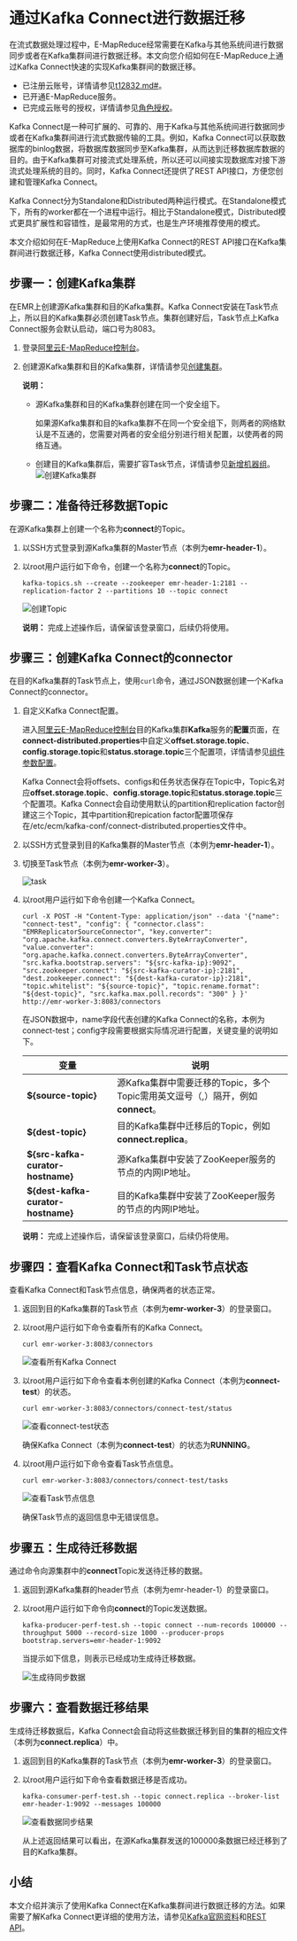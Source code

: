 # 通过Kafka Connect进行数据迁移

在流式数据处理过程中，E-MapReduce经常需要在Kafka与其他系统间进行数据同步或者在Kafka集群间进行数据迁移。本文向您介绍如何在E-MapReduce上通过Kafka Connect快速的实现Kafka集群间的数据迁移。

-   已注册云账号，详情请参见[t12832.md\#]()。
-   已开通E-MapReduce服务。
-   已完成云账号的授权，详情请参见[角色授权](/intl.zh-CN/集群管理/集群规划/角色授权.md)。

Kafka Connect是一种可扩展的、可靠的、用于Kafka与其他系统间进行数据同步或者在Kafka集群间进行流式数据传输的工具。例如，Kafka Connect可以获取数据库的binlog数据，将数据库数据同步至Kafka集群，从而达到迁移数据库数据的目的。由于Kafka集群可对接流式处理系统，所以还可以间接实现数据库对接下游流式处理系统的目的。同时，Kafka Connect还提供了REST API接口，方便您创建和管理Kafka Connect。

Kafka Connect分为Standalone和Distributed两种运行模式。在Standalone模式下，所有的worker都在一个进程中运行。相比于Standalone模式，Distributed模式更具扩展性和容错性，是最常用的方式，也是生产环境推荐使用的模式。

本文介绍如何在E-MapReduce上使用Kafka Connect的REST API接口在Kafka集群间进行数据迁移，Kafka Connect使用distributed模式。

## 步骤一：创建Kafka集群

在EMR上创建源Kafka集群和目的Kafka集群。Kafka Connect安装在Task节点上，所以目的Kafka集群必须创建Task节点。集群创建好后，Task节点上Kafka Connect服务会默认启动，端口号为8083。

1.  登录[阿里云E-MapReduce控制台](https://emr.console.aliyun.com/)。

2.  创建源Kafka集群和目的Kafka集群，详情请参见[创建集群](/intl.zh-CN/集群管理/集群配置/创建集群.md)。

    **说明：**

    -   源Kafka集群和目的Kafka集群创建在同一个安全组下。

        如果源Kafka集群和目的kafka集群不在同一个安全组下，则两者的网络默认是不互通的，您需要对两者的安全组分别进行相关配置，以使两者的网络互通。

    -   创建目的Kafka集群后，需要扩容Task节点，详情请参见[新增机器组](/intl.zh-CN/集群管理/变更配置/多机器组.md)。
    ![创建Kafka集群](https://static-aliyun-doc.oss-accelerate.aliyuncs.com/assets/img/zh-CN/1042598951/p52756.png)


## 步骤二：准备待迁移数据Topic

在源Kafka集群上创建一个名称为**connect**的Topic。

1.  以SSH方式登录到源Kafka集群的Master节点（本例为**emr-header-1**）。

2.  以root用户运行如下命令，创建一个名称为**connect**的Topic。

    ```
    kafka-topics.sh --create --zookeeper emr-header-1:2181 --replication-factor 2 --partitions 10 --topic connect
    ```

    ![创建Topic](https://static-aliyun-doc.oss-accelerate.aliyuncs.com/assets/img/zh-CN/1042598951/p53860.png)

    **说明：** 完成上述操作后，请保留该登录窗口，后续仍将使用。


## 步骤三：创建Kafka Connect的connector

在目的Kafka集群的Task节点上，使用`curl`命令，通过JSON数据创建一个Kafka Connect的connector。

1.  自定义Kafka Connect配置。

    进入[阿里云E-MapReduce控制台](https://emr.console.aliyun.com/)目的Kafka集群**Kafka**服务的**配置**页面，在**connect-distributed.properties**中自定义**offset.storage.topic**、**config.storage.topic**和**status.storage.topic**三个配置项，详情请参见[组件参数配置](/intl.zh-CN/集群管理/集群配置/组件参数配置.md)。

    Kafka Connect会将offsets、configs和任务状态保存在Topic中，Topic名对应**offset.storage.topic**、**config.storage.topic**和**status.storage.topic**三个配置项。Kafka Connect会自动使用默认的partition和replication factor创建这三个Topic，其中partition和repication factor配置项保存在/etc/ecm/kafka-conf/connect-distributed.properties文件中。

2.  以SSH方式登录到目的Kafka集群的Master节点（本例为**emr-header-1**）。

3.  切换至Task节点（本例为**emr-worker-3**）。

    ![task](https://static-aliyun-doc.oss-accelerate.aliyuncs.com/assets/img/zh-CN/9289930061/p167634.png)

4.  以root用户运行如下命令创建一个Kafka Connect。

    ```
    curl -X POST -H "Content-Type: application/json" --data '{"name": "connect-test", "config": { "connector.class": "EMRReplicatorSourceConnector", "key.converter": "org.apache.kafka.connect.converters.ByteArrayConverter", "value.converter": "org.apache.kafka.connect.converters.ByteArrayConverter", "src.kafka.bootstrap.servers": "${src-kafka-ip}:9092", "src.zookeeper.connect": "${src-kafka-curator-ip}:2181", "dest.zookeeper.connect": "${dest-kafka-curator-ip}:2181", "topic.whitelist": "${source-topic}", "topic.rename.format": "${dest-topic}", "src.kafka.max.poll.records": "300" } }' http://emr-worker-3:8083/connectors
    ```

    在JSON数据中，name字段代表创建的Kafka Connect的名称，本例为connect-test；config字段需要根据实际情况进行配置，关键变量的说明如下。

    |变量|说明|
    |--|--|
    |**$\{source-topic\}**|源Kafka集群中需要迁移的Topic，多个Topic需用英文逗号（,）隔开，例如**connect**。|
    |**$\{dest-topic\}**|目的Kafka集群中迁移后的Topic，例如**connect.replica**。|
    |**$\{src-kafka-curator-hostname\}**|源Kafka集群中安装了ZooKeeper服务的节点的内网IP地址。|
    |**$\{dest-kafka-curator-hostname\}**|目的Kafka集群中安装了ZooKeeper服务的节点的内网IP地址。|

    **说明：** 完成上述操作后，请保留该登录窗口，后续仍将使用。


## 步骤四：查看Kafka Connect和Task节点状态

查看Kafka Connect和Task节点信息，确保两者的状态正常。

1.  返回到目的Kafka集群的Task节点（本例为**emr-worker-3**）的登录窗口。

2.  以root用户运行如下命令查看所有的Kafka Connect。

    ```
    curl emr-worker-3:8083/connectors
    ```

    ![查看所有Kafka Connect](https://static-aliyun-doc.oss-accelerate.aliyuncs.com/assets/img/zh-CN/1042598951/p53871.png)

3.  以root用户运行如下命令查看本例创建的Kafka Connect（本例为**connect-test**）的状态。

    ```
    curl emr-worker-3:8083/connectors/connect-test/status
    ```

    ![查看connect-test状态](https://static-aliyun-doc.oss-accelerate.aliyuncs.com/assets/img/zh-CN/1042598951/p53874.png)

    确保Kafka Connect（本例为**connect-test**）的状态为**RUNNING**。

4.  以root用户运行如下命令查看Task节点信息。

    ```
    curl emr-worker-3:8083/connectors/connect-test/tasks
    ```

    ![查看Task节点信息](https://static-aliyun-doc.oss-accelerate.aliyuncs.com/assets/img/zh-CN/2042598951/p53876.png)

    确保Task节点的返回信息中无错误信息。


## 步骤五：生成待迁移数据

通过命令向源集群中的**connect**Topic发送待迁移的数据。

1.  返回到源Kafka集群的header节点（本例为emr-header-1）的登录窗口。

2.  以root用户运行如下命令向**connect**的Topic发送数据。

    ```
    kafka-producer-perf-test.sh --topic connect --num-records 100000 --throughput 5000 --record-size 1000 --producer-props bootstrap.servers=emr-header-1:9092
    ```

    当提示如下信息，则表示已经成功生成待迁移数据。

    ![生成待同步数据](https://static-aliyun-doc.oss-accelerate.aliyuncs.com/assets/img/zh-CN/9737280061/p53877.png)


## 步骤六：查看数据迁移结果

生成待迁移数据后，Kafka Connect会自动将这些数据迁移到目的集群的相应文件（本例为**connect.replica**）中。

1.  返回到目的Kafka集群的Task节点（本例为**emr-worker-3**）的登录窗口。

2.  以root用户运行如下命令查看数据迁移是否成功。

    ```
    kafka-consumer-perf-test.sh --topic connect.replica --broker-list emr-header-1:9092 --messages 100000
    ```

    ![查看数据同步结果](https://static-aliyun-doc.oss-accelerate.aliyuncs.com/assets/img/zh-CN/2042598951/p53881.png)

    从上述返回结果可以看出，在源Kafka集群发送的100000条数据已经迁移到了目的Kafka集群。


## 小结

本文介绍并演示了使用Kafka Connect在Kafka集群间进行数据迁移的方法。如果需要了解Kafka Connect更详细的使用方法，请参见[Kafka官网资料](https://kafka.apache.org/documentation/#connect)和[REST API](https://docs.confluent.io/current/connect/references/restapi.html)。

